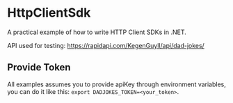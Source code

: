 # HttpClientSdk

A practical example of how to write HTTP Client SDKs in .NET. 

API used for testing: https://rapidapi.com/KegenGuyll/api/dad-jokes/

## Provide Token 

All examples assumes you to provide apiKey through environment variables, you can do it like this: `export DADJOKES_TOKEN=<your_token>`.